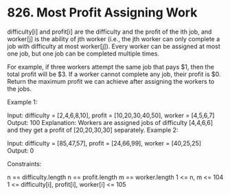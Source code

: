 # 826. Most Profit Assigning Work

difficulty[i] and profit[i] are the difficulty and the profit of the ith job, and
worker[j] is the ability of jth worker (i.e., the jth worker can only complete a job with difficulty at most worker[j]).
Every worker can be assigned at most one job, but one job can be completed multiple times.

For example, if three workers attempt the same job that pays $1, then the total profit will be $3. If a worker cannot complete any job, their profit is $0.
Return the maximum profit we can achieve after assigning the workers to the jobs.

Example 1:

Input: difficulty = [2,4,6,8,10], profit = [10,20,30,40,50], worker = [4,5,6,7]
Output: 100
Explanation: Workers are assigned jobs of difficulty [4,4,6,6] and they get a profit of [20,20,30,30] separately.
Example 2:

Input: difficulty = [85,47,57], profit = [24,66,99], worker = [40,25,25]
Output: 0

Constraints:

n == difficulty.length
n == profit.length
m == worker.length
1 <= n, m <= 104
1 <= difficulty[i], profit[i], worker[i] <= 105
